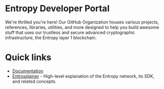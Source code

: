 # Entropy Developer Portal

We're thrilled you're here! Our GitHub Organization houses various projects, references, libraries, utilities, and more designed to help you build awesome stuff that uses our trustless and secure advanced cryptographic infrastructure, the Entropy layer 1 blockchain.

# Quick links

* [Documentation](https://docs.entropy.xyz)
* [Entrosplainer](https://docs.entropy.xyz/Intro) - High-level explanation of the Entropy network, its SDK, and related concepts.

